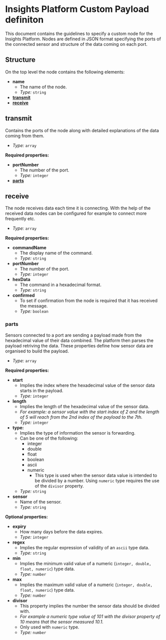 # Insights Platform Custom Payload definiton
This document contains the guidelines to specify a custom node for the Insights Platform. Nodes are defined in JSON format specifying the ports of the connected sensor and structure of the data coming on each port.

## Structure
On the top level the node contains the following elements:
- **name**
  - The name of the node.
  - *Type:* `string`
- **[transmit](#transmit)**
- **[receive](#receive)**

## transmit
Contains the ports of the node along with detailed explanations of the data coming from them.
- *Type:* `array`

**Required properties:**
- **portNumber**
  - The number of the port.
  - *Type:* `integer`
- **[parts](#parts)**

## receive
The node receives data each time it is connecting. With the help of the received data nodes can be configured for example to connect more frequently etc.
- *Type:* `array`

**Required properties:**
- **commandName**
  - The display name of the command.
  - *Type:* `string`
- **portNumber**
  - The number of the port.
  - *Type:* `integer`
- **hexData**
  - The command in a hexadecimal format.
  - *Type:* `string`
- **confirmed**
  - To set if confirmation from the node is required that it has received the message.
  - *Type:* `boolean`

### parts
Sensors connected to a port are sending a payload made from the hexadecimal value of their data combined. The platform then parses the payload retriving the data. These properties define how sensor data are organised to build the payload.
- *Type:* `array`

**Required properties:**
 - **start**
   - Implies the index where the hexadecimal value of the sensor data starts in the payload.
   - *Type:* `integer`
 - **length**
   - Implies the length of the hexadecimal value of the sensor data.
   - *For example: a sensor value with the start index of 2 and the length of 5 will reach from the 2nd index of the payload to the 7th.*
   - *Type:* `integer`
 - **type:**
   - Implies the type of information the sensor is forwarding.
   - Can be one of the following:
     - integer
     - double
     - float
     - boolean
     - ascii
     - numeric
       - This type is used when the sensor data value is intended to be divided by a number. Using `numeric` type requires the use of the `divisor` property.
    - *Type:* `string`
 - **sensor**
   - Name of the sensor.
   - *Type:* `string`

**Optional properties:**
 - **expiry**
   - How many days before the data expires.
   - *Type:* `integer`
 - **regex**
   - Implies the regular expression of validity of an `ascii` type data.
   - *Type:* `string`
 - **min**
   - Implies the minimum valid value of a numeric (`integer, double, float, numeric`) type data.
   - *Type:* `number`
 - **max**
   - Implies the maximum valid value of a numeric (`integer, double, float, numeric`) type data.
   - *Type:* `number`
 - **divisor**
   - This property implies the number the sensor data should be divided with.
   - *For example a numeric type value of 101 with the divisor property of 10 means that the sensor measured 10.1.*
   - Only used with `numeric` type.
   - *Type:* `number`
